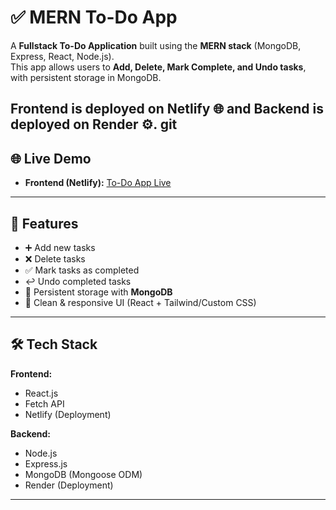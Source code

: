 # ✅ MERN To-Do App

A **Fullstack To-Do Application** built using the **MERN stack** (MongoDB, Express, React, Node.js).  
This app allows users to **Add, Delete, Mark Complete, and Undo tasks**, with persistent storage in MongoDB.  

Frontend is deployed on **Netlify** 🌐 and Backend is deployed on **Render** ⚙️.
git
---

## 🌐 Live Demo

- **Frontend (Netlify):** [To-Do App Live](https://todo-app-1997.netlify.app/)

---

## 🚀 Features

- ➕ Add new tasks  
- ❌ Delete tasks  
- ✅ Mark tasks as completed  
- ↩️ Undo completed tasks  
- 💾 Persistent storage with **MongoDB**  
- 🎨 Clean & responsive UI (React + Tailwind/Custom CSS)  

---

## 🛠️ Tech Stack

**Frontend:**  
- React.js  
- Fetch API  
- Netlify (Deployment)  

**Backend:**  
- Node.js  
- Express.js  
- MongoDB (Mongoose ODM)  
- Render (Deployment)  

---



